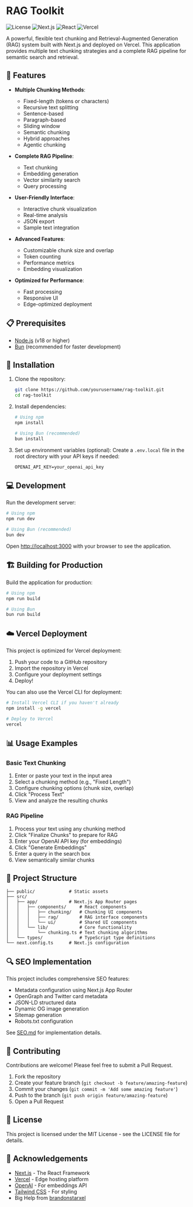 # RAG Toolkit

![License](https://img.shields.io/badge/license-MIT-blue.svg)
![Next.js](https://img.shields.io/badge/Next.js-15.2.1-black)
![React](https://img.shields.io/badge/React-19.0.0-blue)
![Vercel](https://img.shields.io/badge/Vercel-ready-black)

A powerful, flexible text chunking and Retrieval-Augmented Generation (RAG) system built with Next.js and deployed on Vercel. This application provides multiple text chunking strategies and a complete RAG pipeline for semantic search and retrieval.

## 🚀 Features

- **Multiple Chunking Methods**:
  - Fixed-length (tokens or characters)
  - Recursive text splitting
  - Sentence-based
  - Paragraph-based
  - Sliding window
  - Semantic chunking
  - Hybrid approaches
  - Agentic chunking

- **Complete RAG Pipeline**:
  - Text chunking
  - Embedding generation
  - Vector similarity search
  - Query processing

- **User-Friendly Interface**:
  - Interactive chunk visualization
  - Real-time analysis
  - JSON export
  - Sample text integration

- **Advanced Features**:
  - Customizable chunk size and overlap
  - Token counting
  - Performance metrics
  - Embedding visualization

- **Optimized for Performance**:
  - Fast processing
  - Responsive UI
  - Edge-optimized deployment

## 📋 Prerequisites

- [Node.js](https://nodejs.org/) (v18 or higher)
- [Bun](https://bun.sh/) (recommended for faster development)

## 🔧 Installation

1. Clone the repository:
   ```bash
   git clone https://github.com/yourusername/rag-toolkit.git
   cd rag-toolkit
   ```

2. Install dependencies:
   ```bash
   # Using npm
   npm install
   
   # Using Bun (recommended)
   bun install
   ```

3. Set up environment variables (optional):
   Create a `.env.local` file in the root directory with your API keys if needed:
   ```
   OPENAI_API_KEY=your_openai_api_key
   ```

## 💻 Development

Run the development server:

```bash
# Using npm
npm run dev

# Using Bun (recommended)
bun dev
```

Open [http://localhost:3000](http://localhost:3000) with your browser to see the application.

## 🏗️ Building for Production

Build the application for production:

```bash
# Using npm
npm run build

# Using Bun
bun run build
```

## ☁️ Vercel Deployment

This project is optimized for Vercel deployment:

1. Push your code to a GitHub repository
2. Import the repository in Vercel
3. Configure your deployment settings
4. Deploy!

You can also use the Vercel CLI for deployment:

```bash
# Install Vercel CLI if you haven't already
npm install -g vercel

# Deploy to Vercel
vercel
```

## 📊 Usage Examples

### Basic Text Chunking

1. Enter or paste your text in the input area
2. Select a chunking method (e.g., "Fixed Length")
3. Configure chunking options (chunk size, overlap)
4. Click "Process Text"
5. View and analyze the resulting chunks

### RAG Pipeline

1. Process your text using any chunking method
2. Click "Finalize Chunks" to prepare for RAG
3. Enter your OpenAI API key (for embeddings)
4. Click "Generate Embeddings"
5. Enter a query in the search box
6. View semantically similar chunks

## 🧩 Project Structure

```
├── public/             # Static assets
├── src/
│   ├── app/            # Next.js App Router pages
│   │   ├── components/     # React components
│   │   │   ├── chunking/   # Chunking UI components
│   │   │   ├── rag/        # RAG interface components
│   │   │   └── ui/         # Shared UI components
│   │   └── lib/            # Core functionality
│   │       └── chunking.ts # Text chunking algorithms
│   └── types/              # TypeScript type definitions
└── next.config.ts      # Next.js configuration
```

## 🔍 SEO Implementation

This project includes comprehensive SEO features:

- Metadata configuration using Next.js App Router
- OpenGraph and Twitter card metadata
- JSON-LD structured data
- Dynamic OG image generation
- Sitemap generation
- Robots.txt configuration

See [SEO.md](SEO.md) for implementation details.

## 🤝 Contributing

Contributions are welcome! Please feel free to submit a Pull Request.

1. Fork the repository
2. Create your feature branch (`git checkout -b feature/amazing-feature`)
3. Commit your changes (`git commit -m 'Add some amazing feature'`)
4. Push to the branch (`git push origin feature/amazing-feature`)
5. Open a Pull Request

## 📄 License

This project is licensed under the MIT License - see the LICENSE file for details.

## 🙏 Acknowledgements

- [Next.js](https://nextjs.org/) - The React Framework
- [Vercel](https://vercel.com/) - Edge hosting platform
- [OpenAI](https://openai.com/) - For embeddings API
- [Tailwind CSS](https://tailwindcss.com/) - For styling
- Big Help from [brandonstarxel](https://github.com/brandonstarxel/chunking_evaluation.git)
